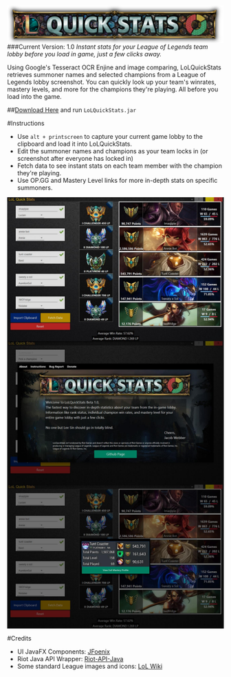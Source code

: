 <img align="center" src="https://raw.githubusercontent.com/jakewebber/LoLQuickStats/master/banner.png">
###Current Version: 1.0
<i>Instant stats for your League of Legends team lobby before you load in game, just a few clicks away.</i>

Using Google's Tesseract OCR Enjine and image comparing, LoLQuickStats retrieves summoner names and selected champions from a League of Legends lobby screenshot. You can quickly look up your team's winrates, mastery levels, and more for the champions they're playing. All before you load into the game.

##[Download Here](https://github.com/jakewebber/LoLQuickStats/blob/master/LoLQuickStats.zip?raw=true)
and run `LoLQuickStats.jar`

#Instructions
- Use  `alt + printscreen` to capture your current game lobby to the clipboard and load it into LoLQuickStats.
- Edit the summoner names and champions as your team locks in (or screenshot after everyone has locked in)
- Fetch data to see instant stats on each team member with the champion they're playing.
- Use OP.GG and Mastery Level links for more in-depth stats on specific summoners.

<img align="center" src=https://raw.githubusercontent.com/jakewebber/LoLQuickStats/master/screenshot2.jpg>
<img align="center" src=https://raw.githubusercontent.com/jakewebber/LoLQuickStats/master/screenshot1.jpg>
<img align="center" src=https://raw.githubusercontent.com/jakewebber/LoLQuickStats/master/screenshot3.jpg>



#Credits

 - UI JavaFX Components: [JFoenix](http://jfoenix.com/)
 - Riot Java API Wrapper: [Riot-API-Java](https://github.com/rithms/riot-api-java)
 - Some standard League images and icons: [LoL Wiki](http://leagueoflegends.wikia.com/wiki/League_of_Legends_Wiki)
